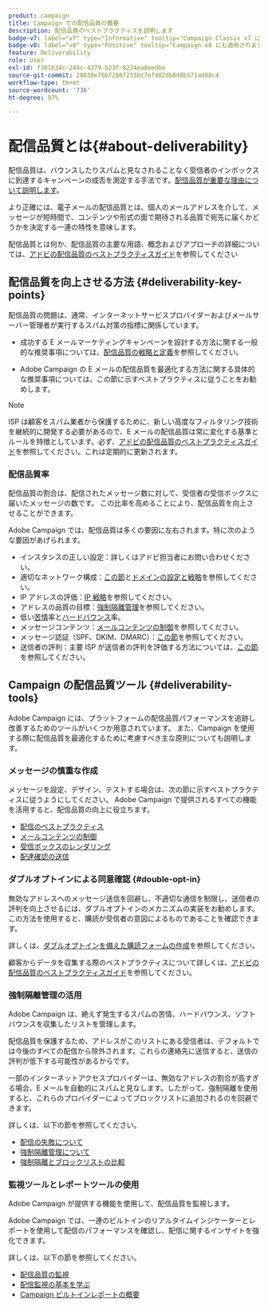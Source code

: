```yaml
---
product: campaign
title: Campaign での配信品質の概要
description: 配信品質のベストプラクティスを説明します
badge-v7: label="v7" type="Informative" tooltip="Campaign Classic v7 に適用されます"
badge-v8: label="v8" type="Positive" tooltip="Campaign v8 にも適用されます"
feature: Deliverability
role: User
exl-id: f301b34c-244c-4279-b23f-8224ea8eedbe
source-git-commit: 28638e76bf286f253bc7efd02db848b571ad88c4
workflow-type: tm+mt
source-wordcount: '736'
ht-degree: 97%

---
```


# 配信品質とは{#about-deliverability}

配信品質は、バウンスしたりスパムと見なされることなく受信者のインボックスに到達するキャンペーンの成否を測定する手法です。[配信品質が重要な理由について説明します](https://experienceleague.adobe.com/docs/deliverability-learn/deliverability-best-practice-guide/deliverability-strategy-and-definition.html?lang=ja#why-deliverability-matters)。

より正確には、電子メールの配信品質とは、個人のメールアドレスを介して、メッセージが短時間で、コンテンツや形式の面で期待される品質で宛先に届くかどうかを決定する一連の特性を意味します。

配信品質とは何か、配信品質の主要な用語、概念およびアプローチの詳細については、[アドビの配信品質のベストプラクティスガイド](https://experienceleague.adobe.com/docs/deliverability-learn/deliverability-best-practice-guide/introduction.html?lang=ja)を参照してください

## 配信品質を向上させる方法 {#deliverability-key-points}

配信品質の問題は、通常、インターネットサービスプロバイダーおよびメールサーバー管理者が実行するスパム対策の指標に関係しています。

* 成功する E メールマーケティングキャンペーンを設計する方法に関する一般的な推奨事項については、[配信品質の戦略と定義](https://experienceleague.adobe.com/docs/deliverability-learn/deliverability-best-practice-guide/deliverability-strategy-and-definition.html?lang=ja)を参照してください。

* Adobe Campaign の E メールの配信品質を最適化する方法に関する具体的な推奨事項については、この節に示すベストプラクティスに従うことをお勧めします。

>[!NOTE]
>
>ISP は顧客をスパム業者から保護するために、新しい高度なフィルタリング技術を継続的に開発する必要があるので、E メールの配信品質は常に変化する基準とルールを特徴としています。必ず、[アドビの配信品質のベストプラクティスガイド](https://experienceleague.adobe.com/docs/deliverability-learn/deliverability-best-practice-guide/introduction.html?lang=ja)を参照してください。これは定期的に更新されます。

### 配信品質率

配信品質の割合は、配信されたメッセージ数に対して、受信者の受信ボックスに届いたメッセージの数です。 この比率を高めることにより、配信品質を向上させることができます。

Adobe Campaign では、配信品質は多くの要因に左右されます。特に次のような要因があげられます。

* インスタンスの正しい設定：詳しくはアドビ担当者にお問い合わせください。
* 適切なネットワーク構成：[この節](optimize-delivery.md#network-config)と[ドメインの設定と戦略](https://experienceleague.adobe.com/docs/deliverability-learn/deliverability-best-practice-guide/transition-process/infrastructure.html?lang=ja#transition-process)を参照してください。
* IP アドレスの評価：[IP 戦略](https://experienceleague.adobe.com/docs/deliverability-learn/deliverability-best-practice-guide/transition-process/infrastructure.html?lang=ja#ip-strategy)を参照してください。
* アドレスの品質の目標：[強制隔離管理](optimize-delivery.md#quarantine-management)を参照してください。
* 低い[苦情](https://experienceleague.adobe.com/docs/deliverability-learn/deliverability-best-practice-guide/metrics-for-deliverability/complaints.html?lang=ja)率と[ハードバウンス](https://experienceleague.adobe.com/docs/deliverability-learn/deliverability-best-practice-guide/metrics-for-deliverability/bounces.html?lang=ja#hard-bounces)率。
* メッセージコンテンツ：[メールコンテンツの制御](control-message-content.md)を参照してください。
* メッセージ認証（SPF、DKIM、DMARC）：[この節](https://experienceleague.adobe.com/docs/deliverability-learn/deliverability-best-practice-guide/transition-process/infrastructure.html?lang=ja#authentication)を参照してください。
* 送信者の評判：主要 ISP が送信者の評判を評価する方法については、[この節](https://experienceleague.adobe.com/docs/deliverability-learn/deliverability-best-practice-guide/internet-service-provider-specifics/overview.html?lang=ja)を参照してください。

## Campaign の配信品質ツール {#deliverability-tools}

<!--Adobe Campaign provides a number of tools designed to ensure optimal deliverability.-->
Adobe Campaign には、プラットフォームの配信品質パフォーマンスを追跡し改善するためのツールがいくつか用意されています。 また、Campaign を使用する際に配信品質を最適化するために考慮すべき主な原則についても説明します。

### メッセージの慎重な作成

メッセージを設定、デザイン、テストする場合は、次の節に示すベストプラクティスに従うようにしてください。 Adobe Campaign で提供されるすべての機能を活用すると、配信品質の向上に役立ちます。

* [配信のベストプラクティス](delivery-best-practices.md)
* [メールコンテンツの制御](control-message-content.md)
* [受信ボックスのレンダリング](inbox-rendering.md)
* [配達確認の送信](steps-validating-the-delivery.md#sending-a-proof)

### ダブルオプトインによる同意確認 {#double-opt-in}

無効なアドレスへのメッセージ送信を回避し、不適切な通信を制限し、送信者の評判を向上させるには、ダブルオプトインのメカニズムの実装をお勧めします。この方法を使用すると、購読が受信者の意図によるものであることを確認できます。

詳しくは、[ダブルオプトインを備えた購読フォームの作成](../../web/using/use-cases--web-forms.md#create-a-subscription--form-with-double-opt-in)を参照してください。

顧客からデータを収集する際のベストプラクティスについて詳しくは、[アドビの配信品質のベストプラクティスガイド](https://experienceleague.adobe.com/docs/deliverability-learn/deliverability-best-practice-guide/first-impressions/address-collection-and-list-growth.html?lang=ja#data-quality-and-hygiene)を参照してください。

### 強制隔離管理の活用

Adobe Campaign は、絶えず発生するスパムの苦情、ハードバウンス、ソフトバウンスを収集したリストを管理します。

配信品質を保護するため、アドレスがこのリストにある受信者は、デフォルトでは今後のすべての配信から除外されます。これらの連絡先に送信すると、送信の評判が低下する可能性があるからです。

一部のインターネットアクセスプロバイダーは、無効なアドレスの割合が高すぎる場合、E メールを自動的にスパムと見なします。したがって、強制隔離を使用すると、これらのプロバイダーによってブロックリストに追加されるのを回避できます。

詳しくは、以下の節を参照してください。

* [配信の失敗について](understanding-delivery-failures.md)
* [強制隔離管理について](understanding-quarantine-management.md)
* [強制隔離とブロックリストの比較](understanding-quarantine-management.md#quarantine-vs-denylist)

### 監視ツールとレポートツールの使用

Adobe Campaign が提供する機能を使用して、配信品質を監視します。

Adobe Campaign では、一連のビルトインのリアルタイムインジケーターとレポートを使用して配信のパフォーマンスを確認し、配信に関するインサイトを強化できます。

詳しくは、以下の節を参照してください。

* [配信品質の監視](monitoring-deliverability.md)
* [配信監視の基本を学ぶ](about-delivery-monitoring.md)
* [Campaign ビルトインレポートの概要](../../reporting/using/about-campaign-built-in-reports.md)
